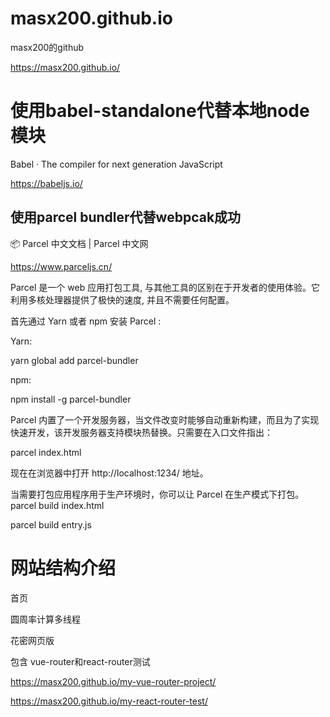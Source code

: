 # masx200.github.io
masx200的github

https://masx200.github.io/
# 使用babel-standalone代替本地node模块

Babel · The compiler for next generation JavaScript

https://babeljs.io/

## 使用parcel bundler代替webpcak成功

📦 Parcel 中文文档 | Parcel 中文网

https://www.parceljs.cn/

Parcel 是一个 web 应用打包工具, 与其他工具的区别在于开发者的使用体验。它利用多核处理器提供了极快的速度, 并且不需要任何配置。

首先通过 Yarn 或者 npm 安装 Parcel :

Yarn:

yarn global add parcel-bundler

npm:

npm install -g parcel-bundler

Parcel 内置了一个开发服务器，当文件改变时能够自动重新构建，而且为了实现快速开发，该开发服务器支持模块热替换。只需要在入口文件指出：

parcel index.html

现在在浏览器中打开 http://localhost:1234/ 地址。

当需要打包应用程序用于生产环境时，你可以让 Parcel 在生产模式下打包。
parcel build index.html

parcel build entry.js

# 网站结构介绍
首页

圆周率计算多线程

花密网页版

包含 vue-router和react-router测试

https://masx200.github.io/my-vue-router-project/

https://masx200.github.io/my-react-router-test/


